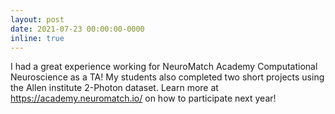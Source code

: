 ```yaml
---
layout: post
date: 2021-07-23 00:00:00-0000
inline: true
---
```


I had a great experience working for NeuroMatch Academy Computational Neuroscience as a TA! My students also completed two short projects using the Allen institute 2-Photon dataset. Learn more at https://academy.neuromatch.io/ on how to participate next year!